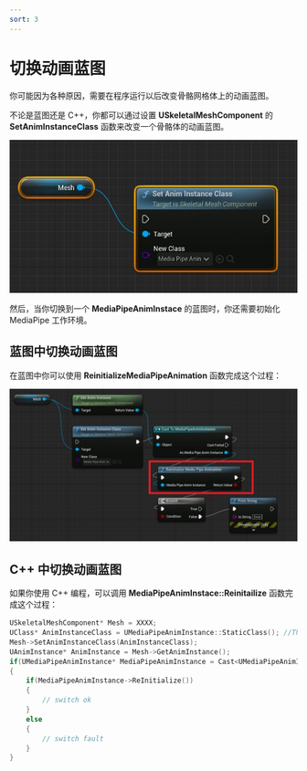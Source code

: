 ```yaml
---
sort: 3
---
```


# 切换动画蓝图

你可能因为各种原因，需要在程序运行以后改变骨骼网格体上的动画蓝图。   

不论是蓝图还是 C++，你都可以通过设置 **USkeletalMeshComponent** 的 **SetAnimInstanceClass** 函数来改变一个骨骼体的动画蓝图。

[![蓝图操作](images/set_anim_instance_class.jpg "Shiprock")](images/set_anim_instance_class.jpg)   


然后，当你切换到一个 **MediaPipeAnimInstace** 的蓝图时，你还需要初始化 MediaPipe 工作环境。    

## 蓝图中切换动画蓝图

在蓝图中你可以使用 **ReinitializeMediaPipeAnimation** 函数完成这个过程：


[![蓝图操作](images/reinitailize_mediapipe_anim.jpg "Shiprock")](images/reinitailize_mediapipe_anim.jpg)   

## C++ 中切换动画蓝图

如果你使用 C++ 编程，可以调用 **MediaPipeAnimInstace::Reinitailize** 函数完成这个过程： 

```cpp
USkeletalMeshComponent* Mesh = XXXX;
UClass* AnimInstanceClass = UMediaPipeAnimInstance::StaticClass(); //This should be your Blueprint class
Mesh->SetAnimInstanceClass(AnimInstanceClass);
UAnimInstance* AnimInstance = Mesh->GetAnimInstance();
if(UMediaPipeAnimInstance* MediaPipeAnimInstance = Cast<UMediaPipeAnimInstance>(AnimInstance))
{
    if(MediaPipeAnimInstance->ReInitialize())
    {
        // switch ok
    }
    else
    {
        // switch fault
    }
}
```
